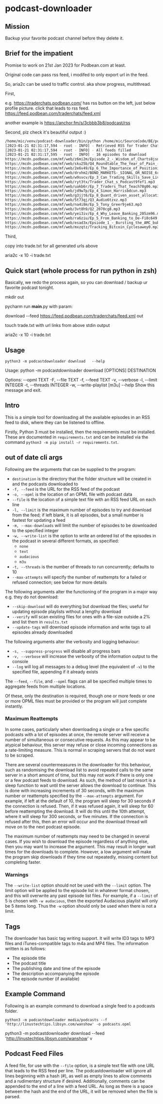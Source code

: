 # podcast-downloader

## Mission

Backup your favorite podcast channel before they delete it.

## Brief for the impatient

Promise to work on 21st Jan 2023 for Podbean.com at least.

Original code can pass rss feed, i modifed to only export url in the feed.

So, aria2c can be used to traffic control. aka show progress, multithread.

First,

e.g. https://traderchats.podbean.com/ has rss button on the left, just below profile picture.
click that leads to rss feed. https://feed.podbean.com/traderchats/feed.xml

another example is https://anchor.fm/s/3cbbb3b8/podcast/rss

Second, plz check it's beautiful output :)

```sh
/home/mic/venv/podcast-downloader/bin/python /home/mic/SourceCode/BE/podcast-downloader/podcastdownloader/__main__.py download --feed https://feed.podbean.com/traderchats/feed.xml out 
[2023-01-21 02:31:17,594 - root - INFO] - Retrieved RSS for Trader Chats
[2023-01-21 02:31:17,594 - root - INFO] - All feeds filled
[2023-01-21 02:31:17,595 - root - INFO] - 16 episodes to download
https://mcdn.podbean.com/mf/web/z6mi2m/Episode_2_-_Wisdom_of_Charts8jsng.mp3
https://mcdn.podbean.com/mf/web/sku25b/Q4_Roundtable_The_Year_of_Pain_-_Melt_Up_or_Melt_Down_to_End_2022_bo0k9.m4a
https://mcdn.podbean.com/mf/web/2e6v49/Ep_6_The_Importance_of_Positioning_awkdh.mp3
https://mcdn.podbean.com/mf/web/drxhm2/BOND_MARKETS-_SIGNAL_OR_NOISE_6ro95.mp3
https://mcdn.podbean.com/mf/web/w9svcv/Ep_3_Can_Trading_Skills_Save_Lives_8g9c8.mp3
https://mcdn.podbean.com/mf/web/ryt3tx/Trader_Chat_s_Podcast9fef1.mp3
https://mcdn.podbean.com/mf/web/uakb6r/Ep_7_Traders_That_Teach78g06.mp3
https://mcdn.podbean.com/mf/web/jd9w7p/Ep_4_Simon_Harrisbdcun.mp3
https://mcdn.podbean.com/mf/web/g3jjt6/Ep_8_Quant_driven_asset_allocation6cn2r.mp3
https://mcdn.podbean.com/mf/web/5t73qj/Q3_Audio6tzxz.mp3
https://mcdn.podbean.com/mf/web/na4i8m/Ep_5_Tony_Greer9je63.mp3
https://mcdn.podbean.com/mf/web/3vt8h9/Q2_2070cg8.mp3
https://mcdn.podbean.com/mf/web/yei3iv/Ep_4_Why_Leave_Banking_205zm96.mp3
https://mcdn.podbean.com/mf/web/ra6ziu/Ep_5_From_Banking_to_De-Fi8c649.mp3
https://mcdn.podbean.com/mf/web/esad3x/Epsiode_1_-_Bursting_the_AMC_bubble6iwfz.mp3
https://mcdn.podbean.com/mf/web/mxzqtz/Tracking_Bitcoin_Cyclesawey0.mp3
```

Third,

copy into trade.txt for all generated urls above

aria2c -x 10 -i trade.txt

## Quick start (whole process for run python in zsh)

Basically, we redo the process again, so you can download / backup ur favorite podcast tonight.

mkdir out

pycharm run __main__.py with param:

download --feed https://feed.podbean.com/traderchats/feed.xml out

touch trade.txt with url links from above stdin output

aria2c -x 10 -i trade.txt


## Usage

`python3 -m podcastdownloader download   --help`

Usage: python -m podcastdownloader download [OPTIONS] DESTINATION

Options:
  --opml TEXT
  -F, --file TEXT
  -f, --feed TEXT
  -v, --verbose
  -l, --limit INTEGER
  -t, --threads INTEGER
  -w, --write-playlist [m3u]
  --help                      Show this message and exit.


## Intro

This is a simple tool for downloading all the available episodes in an RSS feed to disk, where they can be listened to offline.

Firstly, Python 3 must be installed, then the requirements must be installed. These are documented in `requirements.txt` and can be installed via the command `python3 -m pip install -r requirements.txt`.

## out of date cli args

Following are the arguments that can be supplied to the program:

- `destination` is the directory that the folder structure will be created in and the podcasts downloaded to
- `-f, --feed` is the URL for the RSS feed of the podcast
- `-o, --opml` is the location of an OPML file with podcast data
- `--file` is the location of a simple text file with an RSS feed URL on each line
- `-l, --limit` is the maximum number of episodes to try and download from the feed; if left blank, it is all episodes, but a small number is fastest for updating a feed
- `-m, --max-downloads` will limit the number of episodes to be downloaded to the specified integer
- `-w, --write-list` is the option to write an ordered list of the episodes in the podcast in several different formats, as specified:
  - `none`
  - `text`
  - `audacious`
  - `m3u`
- `-t, --threads` is the number of threads to run concurrently; defaults to 10
- `--max-attempts` will specify the number of reattempts for a failed or refused connection; see below for more details

The following arguments alter the functioning of the program in a major way e.g. they do not download:

- `--skip-download` will do everything but download the files; useful for updating episode playlists without a lengthy download
- `--verify` will scan existing files for ones with a file-size outside a 2% and list them in `results.txt`
- `--update-tags` will download episode information and write tags to all episodes already downloaded

The following arguments alter the verbosity and logging behaviour:

- `-s, --suppress-progress` will disable all progress bars
- `-v, --verbose` will increase the verbosity of the information output to the console
- `--log` will log all messages to a debug level (the equivalent of `-v`) to the specified file, appending if it already exists

The `--feed`, `--file`, and `--opml` flags can all be specified multiple times to aggregate feeds from multiple locations.

Of these, only the destination is required, though one or more feeds or one or more OPML files must be provided or the program will just complete instantly.

### Maximum Reattempts

In some cases, particularly when downloading a single or a few specific podcasts with a lot of episodes at once, the remote server will receive a number of simultaneous or consecutive requests. As this may appear to be atypical behaviour, this server may refuse or close incoming connections as a rate-limiting measure. This is normal in scraping servers that do not want to be scraped.

There are several countermeasures in the downloader for this behaviour, such as randomising the download list to avoid repeated calls to the same server in a short amount of time, but this may not work if there is only one or a few podcast feeds to download. As such, the method of last resort is a sleep function to wait until the server allows the download to continue. This is done with increasing increments of 30 seconds, with the maximum number or reattempts specified by the `--max-attempts` argument. For example, if left at the default of 10, the program will sleep for 30 seconds if the connection is refused. Then, if it was refused again, it will sleep for 60 before reattempting the download. It will do this until the 10th attempt, where it will sleep for 300 seconds, or five minutes. If the connection is refused after this, then an error will occur and the download thread will move on to the next podcast episode.

The maximum number of reattempts may need to be changed in several cases. If you wish to download the episode regardless of anything else, then you may want to increase the argument. This may result in longer wait times for the downloads to complete. However, a low argument will make the program skip downloads if they time out repeatedly, missing content but completing faster.

### Warnings

The `--write-list` option should not be used with the `--limit` option. The limit option will be applied to the episode list in whatever format chosen, and this will overwrite any past episode list files. For example, if a `--limit` of 5 is chosen with `-w audacious`, then the exported Audacious playlist will only be 5 items long. Thus the `-w` option should only be used when there is not a limit.

## Tags

The downloader has basic tag writing support. It will write ID3 tags to MP3 files and iTunes-compatible tags to m4a and MP4 files. The information written is as follows:

- The episode title
- The podcast title
- The publishing date and time of the episode
- The description accompanying the episode
- The episode number (if available)

## Example Command

Following is an example command to download a single feed to a podcasts folder.

`python3 -m podcastdownloader media/podcasts --f 'http://linustechtips.libsyn.com/wanshow' -o podcasts.opml`

python3 -m podcastdownloader download --feed 'http://linustechtips.libsyn.com/wanshow' v

## Podcast Feed Files

A feed file, for use with the `--file` option, is a simple text file with one URL that leads to the RSS feed per line. 
The podcastdownloader will ignore all lines beginning with a hash (#), as well as empty lines to allow comments and a rudimentary structure if desired. 
Additionally, comments can be appended to the end of a line with a feed URL. 
As long as there is a space between the hash and the end of the URL, it will be removed when the file is parsed.
